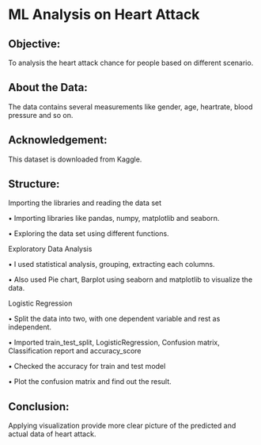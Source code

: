 # ML Analysis on Heart Attack
## Objective:
To analysis the heart attack chance for people based on different scenario.

## About the Data:
The data contains several measurements like gender, age, heartrate, blood pressure and so on.

## Acknowledgement:
This dataset is downloaded from Kaggle.

## Structure:
Importing the libraries and reading the data set

   • Importing libraries like pandas, numpy, matplotlib and seaborn.

   • Exploring the data set using different functions.

Exploratory Data Analysis

   • I used statistical analysis, grouping, extracting each columns.

   • Also used Pie chart, Barplot using seaborn and matplotlib to visualize the data.

Logistic Regression

   • Split the data into two, with one dependent variable and rest as independent.

   • Imported train_test_split, LogisticRegression, Confusion matrix, Classification report and accuracy_score

   • Checked the accuracy for train and test model

   • Plot the confusion matrix and find out the result.

## Conclusion:
Applying visualization provide more clear picture of the predicted and actual data of heart attack.
